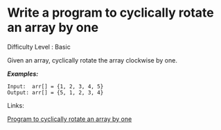 # Write a program to cyclically rotate an array by one

Difficulty Level : Basic

Given an array, cyclically rotate the array clockwise by one. 

***Examples:***

```
Input:  arr[] = {1, 2, 3, 4, 5}
Output: arr[] = {5, 1, 2, 3, 4}
```

Links:

[Program to cyclically rotate an array by one](https://www.geeksforgeeks.org/c-program-cyclically-rotate-array-one/)
